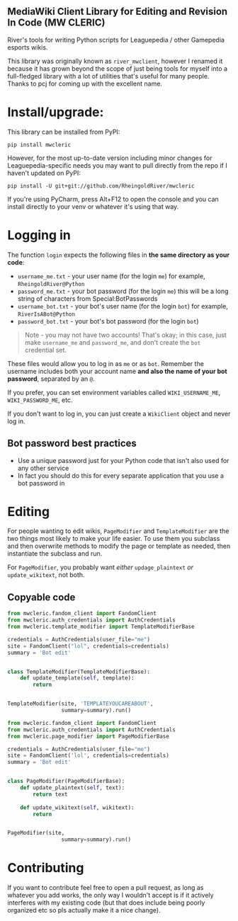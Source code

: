 ## MediaWiki Client Library for Editing and Revision In Code (MW CLERIC)

River's tools for writing Python scripts for Leaguepedia / other Gamepedia esports wikis.

This library was originally known as `river_mwclient`, however I renamed it because it has grown beyond the scope of just being tools for myself into a full-fledged library with a lot of utilities that's useful for many people. Thanks to pcj for coming up with the excellent name.

# Install/upgrade:
This library can be installed from PyPI:
```
pip install mwcleric
```

However, for the most up-to-date version including minor changes for Leaguepedia-specific needs you may want to pull directly from the repo if I haven't updated on PyPI:
```
pip install -U git+git://github.com/RheingoldRiver/mwcleric
```

If you're using PyCharm, press Alt+F12 to open the console and you can install directly to your venv or whatever it's using that way.

# Logging in

The function `login` expects the following files in **the same directory as your code**:
* `username_me.txt` - your user name (for the login `me`) for example, `RheingoldRiver@Python`
* `password_me.txt` - your bot password (for the login `me`) this will be a long string of characters from Special:BotPasswords
* `username_bot.txt` - your bot's user name (for the login `bot`) for example, `RiverIsABot@Python`
* `password_bot.txt` - your bot's bot password (for the login `bot`)

> Note - you may not have two accounts! That's okay; in this case, just make `username_me` and `password_me`, and don't create the `bot` credential set.

These files would allow you to log in as `me` or as `bot`. Remember the username includes both your account name **and also the name of your bot password**, separated by an `@`.

If you prefer, you can set environment variables called `WIKI_USERNAME_ME`, `WIKI_PASSWORD_ME`, etc. 

If you don't want to log in, you can just create a `WikiClient` object and never log in.

## Bot password best practices
* Use a unique password just for your Python code that isn't also used for any other service
* In fact you should do this for every separate application that you use a bot password in

# Editing
For people wanting to edit wikis, `PageModifier` and `TemplateModifier` are the two things most likely to make your life easier. To use them you subclass and then overwrite methods to modify the page or template as needed, then instantiate the subclass and run. 

For `PageModifier`, you probably want *either* `updage_plaintext` *or* `update_wikitext`, not both.
## Copyable code 
```python
from mwcleric.fandom_client import FandomClient
from mwcleric.auth_credentials import AuthCredentials
from mwcleric.template_modifier import TemplateModifierBase

credentials = AuthCredentials(user_file="me")
site = FandomClient("lol", credentials=credentials)
summary = 'Bot edit'


class TemplateModifier(TemplateModifierBase):
	def update_template(self, template):
		return


TemplateModifier(site, 'TEMPLATEYOUCAREABOUT',
				 summary=summary).run()
```

```python
from mwcleric.fandom_client import FandomClient
from mwcleric.auth_credentials import AuthCredentials
from mwcleric.page_modifier import PageModifierBase

credentials = AuthCredentials(user_file="me")
site = FandomClient('lol', credentials=credentials)
summary = 'Bot edit'


class PageModifier(PageModifierBase):
	def update_plaintext(self, text):
		return text
	
	def update_wikitext(self, wikitext):
		return


PageModifier(site,
				 summary=summary).run()
```

# Contributing
If you want to contribute feel free to open a pull request, as long as whatever you add works, the only way I wouldn't accept is if it actively interferes with my existing code (but that does include being poorly organized etc so pls actually make it a nice change).
